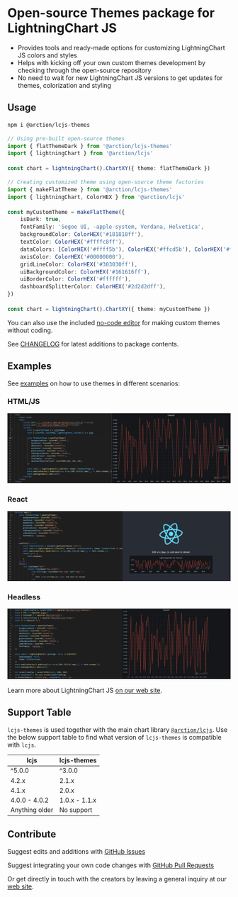 # Open-source Themes package for LightningChart JS

-   Provides tools and ready-made options for customizing LightningChart JS colors and styles
-   Helps with kicking off your own custom themes development by checking through the open-source repository
-   No need to wait for new LightningChart JS versions to get updates for themes, colorization and styling

## Usage

```sh
npm i @arction/lcjs-themes
```

```ts
// Using pre-built open-source themes
import { flatThemeDark } from '@arction/lcjs-themes'
import { lightningChart } from '@arction/lcjs'

const chart = lightningChart().ChartXY({ theme: flatThemeDark })
```

```ts
// Creating customized theme using open-source theme factories
import { makeFlatTheme } from '@arction/lcjs-themes'
import { lightningChart, ColorHEX } from '@arction/lcjs'

const myCustomTheme = makeFlatTheme({
    isDark: true,
    fontFamily: 'Segoe UI, -apple-system, Verdana, Helvetica',
    backgroundColor: ColorHEX('#181818ff'),
    textColor: ColorHEX('#ffffc8ff'),
    dataColors: [ColorHEX('#ffff5b'), ColorHEX('#ffcd5b'), ColorHEX('#ff9b5b')],
    axisColor: ColorHEX('#00000000'),
    gridLineColor: ColorHEX('#303030ff'),
    uiBackgroundColor: ColorHEX('#161616ff'),
    uiBorderColor: ColorHEX('#ffffff'),
    dashboardSplitterColor: ColorHEX('#2d2d2dff'),
})

const chart = lightningChart().ChartXY({ theme: myCustomTheme })
```

You can also use the included [no-code editor](https://arction.github.io/lcjs-themes/) for making custom themes without coding.

See [CHANGELOG](https://github.com/Arction/lcjs-themes/blob/main/CHANGELOG.md) for latest additions to package contents.

## Examples

See [examples](https://github.com/Arction/lcjs-themes/blob/main/examples/) on how to use themes in different scenarios:

### HTML/JS

![Custom themed chart with HTML/JS code](./screenshots/html.png)

### React

![Custom themed chart with React](./screenshots/react.png)

### Headless

![Custom themed chart in headless](./screenshots/headless.png)

Learn more about LightningChart JS [on our web site](https://lightningchart.com/js-charts/).

## Support Table

`lcjs-themes` is used together with the main chart library [`@arction/lcjs`](https://www.npmjs.com/package/@arction/lcjs).
Use the below support table to find what version of `lcjs-themes` is compatible with `lcjs`.

| lcjs           | lcjs-themes   |
| -------------- | ------------- |
| ^5.0.0         | ^3.0.0        |
| 4.2.x          | 2.1.x         |
| 4.1.x          | 2.0.x         |
| 4.0.0 - 4.0.2  | 1.0.x - 1.1.x |
| Anything older | No support    |

## Contribute

Suggest edits and additions with [GitHub Issues](https://github.com/Arction/lcjs-themes/issues)

Suggest integrating your own code changes with [GitHub Pull Requests](https://github.com/Arction/lcjs-themes/pulls)

Or get directly in touch with the creators by leaving a general inquiry at our [web site](https://lightningchart.com/contact/).
